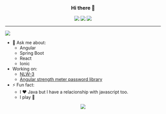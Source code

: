 <h3 align="center">Hi there 👋</h3>
<p align="center">
<img src="https://img.shields.io/github/followers/maykon-oliveira?color=%2304d361&label=FOLLOW%20GITHUB&style=for-the-badge"/>
<img src="https://img.shields.io/twitter/follow/Maykon_850?color=%2304d361&label=FOLLOW%20TWITTER&style=for-the-badge"/>
<img src="https://img.shields.io/badge/-LinkedIn-blue?style=for-the-badge&logo=Linkedin&logoColor=white&link=https://www.linkedin.com/in/maykon-oliveira/"/>
</p>

<hr/>

![](https://github-readme-stats.vercel.app/api?username=maykon-oliveira&show_icons=true&text_color=04d361&title_color=555555&icon_color=555555)

- 💬 Ask me about:
    - Angular
    - Spring Boot
    - React
    - Ionic 
- Working on:
    - [NLW-3](https://github.com/maykon-oliveira/nlw-3)
    - [Angular strength meter password library](https://github.com/maykon-oliveira/ngx-password-strength-meter)
- ⚡ Fun fact:
    - I :heart: Java but I have a relacionship with javascript too.
    - I play :guitar:

<p align="center">
<img src="https://wakatime.com/share/@a5f53646-25d5-4ba1-a8a9-0f97ee01fb68/342c77f3-6503-4167-ada3-362621eec5d7.svg"/>
</p>
